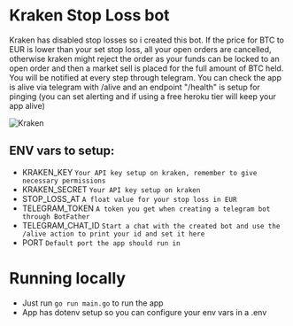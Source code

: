# Kraken Stop Loss bot
Kraken has disabled stop losses so i created this bot.
If the price for BTC to EUR is lower than your set stop loss, all your open orders are cancelled, otherwise kraken might reject the order as your funds can be locked to an open order and then a market sell is placed for the full amount of BTC held.
You will be notified at every step through telegram.
You can check the app is alive via telegram with /alive and an endpoint "/health" is setup for pinging (you can set alerting and if using a free heroku tier will keep your app alive)

![Kraken](https://kryptomoney.com/wp-content/uploads/2017/04/20160530dffda5368f33f1694_th_1024x0.jpg)

## ENV vars to setup:

- KRAKEN_KEY `Your API key setup on kraken, remember to give necessary permissions`
- KRAKEN_SECRET `Your API key setup on kraken`
- STOP_LOSS_AT `A float value for your stop loss in EUR`
- TELEGRAM_TOKEN `A token you get when creating a telegram bot through BotFather`
- TELEGRAM_CHAT_ID `Start a chat with the created bot and use the /alive action to print your id and set it here`
- PORT `Default port the app should run in`

# Running locally

- Just run `go run main.go` to run the app
- App has dotenv setup so you can configure your env vars in a .env
